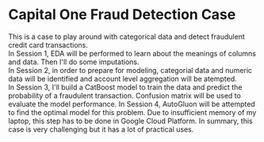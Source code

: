 # Capital One Fraud Detection Case
This is a case to play around with categorical data and detect fraudulent credit card transactions.\
In Session 1, EDA will be performed to learn about the meanings of columns and data. Then I'll do some imputations.\
In Session 2, in order to prepare for modeling, categorial data and numeric data will be identified and account level aggregation will be atempted.\
In Session 3, I'll build a CatBoost model to train the data and predict the probability of a fraudulent transaction. Confusion matrix will be used to evaluate the model performance. 
In Session 4, AutoGluon will be attempted to find the optimal model for this problem. Due to insufficient memory of my laptop, this step has to be done in Google Cloud Platform. 
In summary, this case is very challenging but it has a lot of practical uses. 
